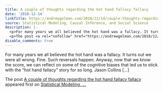 ```yaml
---
title: A couple of thoughts regarding the hot hand fallacy fallacy
date: '2018-12-14'
linkTitle: https://andrewgelman.com/2018/12/14/couple-thoughts-regarding-hot-hand-fallacy-argument/
source: Statistical Modeling, Causal Inference, and Social Science
description: |-
  <p>For many years we all believed the hot hand was a fallacy. It turns out we were all wrong. Fine. Such reversals happen. Anyway, now that we know the score, we can reflect on some of the cognitive biases that led us to stick with the &#8220;hot hand fallacy&#8221; story for so long. Jason Collins [&#8230;]</p>
  <p>The post <a rel="nofollow" href="https://andrewgelman.com/2018/12/14/couple-thoughts-regarding-hot-hand-fallacy-argument/">A couple of thoughts regarding the hot hand fallacy fallacy</a> appeared first on <a rel="nofollow" href="https://andrewgelman.com">Statistical Modeling, ...
disable_comments: true
---
```

<p>For many years we all believed the hot hand was a fallacy. It turns out we were all wrong. Fine. Such reversals happen. Anyway, now that we know the score, we can reflect on some of the cognitive biases that led us to stick with the &#8220;hot hand fallacy&#8221; story for so long. Jason Collins [&#8230;]</p>
<p>The post <a rel="nofollow" href="https://andrewgelman.com/2018/12/14/couple-thoughts-regarding-hot-hand-fallacy-argument/">A couple of thoughts regarding the hot hand fallacy fallacy</a> appeared first on <a rel="nofollow" href="https://andrewgelman.com">Statistical Modeling, ...